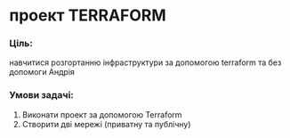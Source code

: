 # проект TERRAFORM
### Ціль: 
навчитися розгортанню інфраструктури за допомогою terraform та без допомоги Андрія
### Умови задачі:
1. Виконати проект за допомогою Terraform
2. Створити дві мережі (приватну та публічну)
